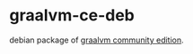 graalvm-ce-deb
=====

debian package of [graalvm community edition](https://github.com/oracle/graal).

